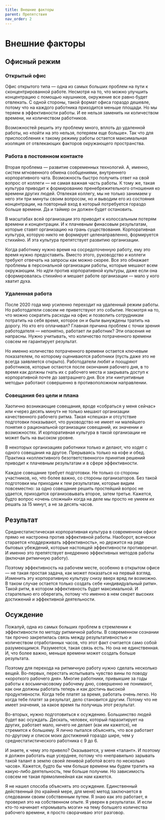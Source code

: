 ```yaml
---
title: Внешние факторы
parent: Препятствия
nav_order: 2
---
```


# Внешние факторы

## Офисный режим

### Открытый офис

Офис открытого типа — одна из самых больших проблем на пути к
сконцентрированной работе. Несмотря на то, что можно улучшить
концентрацию с помощью наушников, окружение все равно будет
отвлекать. С одной стороны, такой формат офиса гораздо дешевле, потому
что на каждого работника приходится меньше площади. Но мы теряем в
эффективности работы. И ее нельзя заменить ни количеством времени, ни
количеством работников.

Возможностей решить эту проблему много, вплоть до удаленной работы, но
«пойти на это нельзя, потеряем еще больше». Так что для приспособления
к такому режиму работы остается максимальная изоляция от отвлекающих
факторов окружающего пространства.

### Работа в постоянном контакте

Вторая проблема — развитие современных технологий. А, именно, систем
мгновенного обмена сообщениями, внутреннего корпоративного
чата. Возможность быстро получить ответ на свой вопрос от коллеги — не
самая важная часть работы. К тому же, такая культура приводит к
формированию пренебрежительного отношения ко времени других
людей. Отвлекая коллегу, мы не только занимаем у него эти три минуты
своим вопросом, но и выводим его из состояния концентрации, на
повторный вход в который потребуется гораздо больше времени. Да и
таймер он должен будет остановить.

В масштабах всей организации это приводит к колоссальным потерям
времени и концентрации. И к плачевным финасовым результатам, которые
ставят организацию на грань существования. Корпоративная культура,
которую никто не формирует целенаправленно, формируется стихийно. И
эта культура препятствует развитию организации.

Когда работнику нужно время на сосредоточенную работу, ему это время
нужно предоставить. Вместо этого, руководство и коллеги требуют
отвечать на запросы как можно скорее. Все это обнажает проблемы в
персональной организации работы, которые мешают всем окружающим. Но
идти против корпоративной культуры, даже если она сформировалась
стихийно и мешает работе организации — мало у кого хватит духа.

### Удаленная работа

После 2020 года мир усиленно переходит на удаленный режим работы. Но
работодатели совсем не приветствуют это событие. Несмотря на то, что
можно сократить расходы на офис и позволить сотрудникам потратить на
себя время, которое он и были вынуждены тратить на дорогу. Но кто его
оплачивал? Главная причина проблем с точки зрения работодателя —
непонятно, работает ли работник? Эти опасения не напрасны. Нужно
учитывать, что количество потраченного времени совсем не гарантирует
результат.

Но именно количество потраченного времени остается ключевым
показателем, по которому оцениваются работники (пусть даже это не
всегда заявляется открыто). Работодатели любят и поощряют работников,
которые остаются после окончания рабочего дня, в то время как должны
гнать их с рабочего места и закрывать доступ к корпоративной почте до
завтрашнего дня. Все эти «интуитивные методы» работают совершенно в
противоположном направлении.

### Совещания без цели и плана

Хаотично возникающие совещания, вроде «собраться у меня сейчас» или
«через десять минут» не только мешают организации качественного
рабочего ритма. Такая «спешка» и отсутствие подготовки показывают, что
руководство не имеет ни малейшего понятия о рациональной организации
совещаний, их значении и возможностях. И корпоративная культура в
такой организации не может быть на высоком уровне.

В некоторых организациях работники только и делают, что ходят с одного
совещания на другое. Прерываясь только на кофе и обед. Практика
«коллективного безответственного» принятия решений приводит к
плачевным результатам и в сфере эффективности.

Каждое совещание требует подготовки. Не только со стороны участников,
но, что более важно, со стороны организаторов. Без такой подготовки мы
приходим к тем результатам, которые видим повсеместно: за одно
совещание решить простейший вопрос не удается, приходится
организовывать второе, затем третье. Кажется, будто вопрос «очень
сложный» когда на деле мы просто не умеем их решать за 15 минут, а не
за десять часов.

## Результат

Среднестатистическая корпоративная культура в современном офисе прямо
не настроена против эффективной работы. Наоборот, всячески старается
«поддерживать эффективность», но держится на ряде бытовых убеждений,
которые настоящей эффективности противоречат. И именно это
препятствует внедрению эффективных методов работы (включая ритмичную
работу).

Поэтому эффективность на рабочем месте, особенно в открытом офисе — не
такая простая задача, как может показаться на первый взгляд. Изменить
эту корпоративную культуру снизу вверх вряд ли возможно. В таком
случае остается только создать себе «индивидуальный ритм». Такой ритм,
в котором эффективность будет максимальной. И старательно его
оберегать, потому что именно в нем секрет высоких достижений и
эффективной деятельности.

## Осуждение

Пожалуй, одна из самых больших проблем в стремлении к эффективности по
методу ритмичной работы. В современном сознании так прочно закрепилась
связь между результативностью и количеством отработанных часов, что
этот факт считается само собой разумеющимся. Разумеется, такая связь
есть. Но она не единственная. И, что более важно, меньше времени может
создать больше результата.

Поэтому для перехода на ритмичную работу нужно сделать несколько
вещей. Во-первых, перестать испытывать чувство вины по поводу
«короткого рабочего дня». Многие работники, привыкшие за годы работы к
восьмичасовому рабочему дню, совершенно не понимают, как они должны
работать теперь и как достичь высокой продуктивности. Когда тебе
платят за время, работать очень легко. Но когда тебе платят за
результат, дело становится другим. Потому что не имеет значения, за
какое время ты получишь этот результат.

Во-вторых, нужно подготовиться к осуждению. Большинство людей будет
вас осуждать. Дескать, человек, который паразитирует на других,
работает мало, ничего не делает (как им кажется), не стремится к
большему. Я лично пытался объяснять, что все работает по-другому и
список моих достижений гораздо шире, чем у среднестатистического
работника с 9 до 6.

И знаете, к чему это привело? Оказывается, у меня «талант». И поэтому
я должен работать еще усерднее, потому что «неправильно зарывать такой
талант в землю своей ленивой работой всего по несколько
часов». Кажется, будто бы чем больше времени мы будем тратить на
какую-либо деятельность, тем больше получим. Но зависимость совсем не
такая прямолинейная как нам кажется.

Я не нашел способа объяснять это осуждение. Единственный действенный
(по крайней мере, для меня) метод заключается в следовании своим
собственным путем. Я знаю как это работает, я проверил это на
собственном опыте. Я уверен в результатах. И если кто-то начинает
«промывать мозги» на тему большего количества рабочего времени, я
просто сворачиваю этот разговор.
